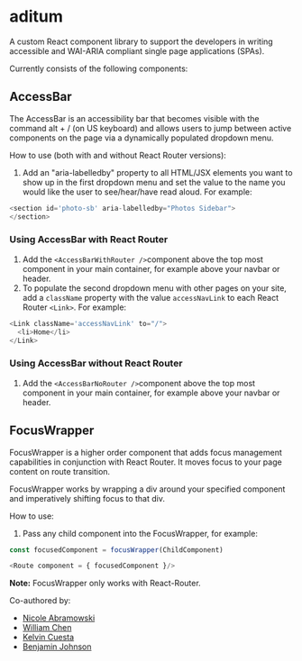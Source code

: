 # aditum

A custom React component library to support the developers in writing accessible and WAI-ARIA compliant single page applications (SPAs).

Currently consists of the following components:

## AccessBar

The AccessBar is an accessibility bar that becomes visible with the command alt + / (on US keyboard) and allows users to jump between active components on the page via a dynamically populated dropdown menu.

How to use (both with and without React Router versions): 

1. Add an "aria-labelledby" property to all HTML/JSX elements you want to show up in the first dropdown menu and set the value to the name you would like the user to see/hear/have read aloud. For example:

```javascript
<section id='photo-sb' aria-labelledby="Photos Sidebar">
</section>
```

### Using AccessBar with React Router

1. Add the `<AccessBarWithRouter />`component above the top most component in your main container, for example above your navbar or header.
2. To populate the second dropdown menu with other pages on your site, add a `className` property with the value `accessNavLink` to each React Router `<Link>`. For example:

  ```javascript
  <Link className='accessNavLink' to="/">
    <li>Home</li>
  </Link>
  ```

### Using AccessBar without React Router

1. Add the `<AccessBarNoRouter />`component above the top most component in your main container, for example above your navbar or header.

## FocusWrapper

FocusWrapper is a higher order component that adds focus management capabilities in conjunction with React Router. It moves focus to your page content on route transition.

FocusWrapper works by wrapping a div around your specified component and imperatively shifting focus to that div.

How to use: 

1. Pass any child component into the FocusWrapper, for example:

```javascript
const focusedComponent = focusWrapper(ChildComponent)

<Route component = { focusedComponent }/>
```

**Note:** FocusWrapper only works with React-Router.

Co-authored by:
- [Nicole Abramowski](https://github.com/nabramow)
- [William Chen](https://github.com/sirchensalot)
- [Kelvin Cuesta](https://github.com/kelvinscuesta)
- [Benjamin Johnson](https://github.com/johnsben002)